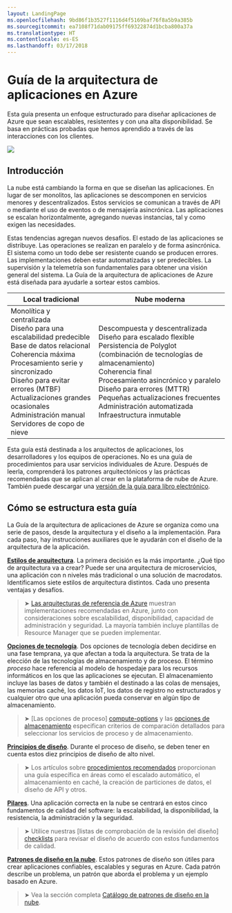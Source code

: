```yaml
---
layout: LandingPage
ms.openlocfilehash: 9bd86f1b3527f1116d4f5169baf76f8a5b9a385b
ms.sourcegitcommit: ea7108f71dab09175ff69322874d1bcba800a37a
ms.translationtype: HT
ms.contentlocale: es-ES
ms.lasthandoff: 03/17/2018
---
```

# <a name="azure-application-architecture-guide"></a>Guía de la arquitectura de aplicaciones en Azure

Esta guía presenta un enfoque estructurado para diseñar aplicaciones de Azure que sean escalables, resistentes y con una alta disponibilidad. Se basa en prácticas probadas que hemos aprendido a través de las interacciones con los clientes.

<img src="./images/guide-steps.svg" style="max-width:800px;"/>

## <a name="introduction"></a>Introducción

La nube está cambiando la forma en que se diseñan las aplicaciones. En lugar de ser monolitos, las aplicaciones se descomponen en servicios menores y descentralizados. Estos servicios se comunican a través de API o mediante el uso de eventos o de mensajería asincrónica. Las aplicaciones se escalan horizontalmente, agregando nuevas instancias, tal y como exigen las necesidades. 

Estas tendencias agregan nuevos desafíos. El estado de las aplicaciones se distribuye. Las operaciones se realizan en paralelo y de forma asincrónica. El sistema como un todo debe ser resistente cuando se producen errores. Las implementaciones deben estar automatizadas y ser predecibles. La supervisión y la telemetría son fundamentales para obtener una visión general del sistema. La Guía de la arquitectura de aplicaciones de Azure está diseñada para ayudarle a sortear estos cambios. 

<table>
<thead>
    <tr><th>Local tradicional</th><th>Nube moderna</th></tr>
</thead>
<tbody>
<tr><td>Monolítica y centralizada<br/>
Diseño para una escalabilidad predecible<br/>
Base de datos relacional<br/>
Coherencia máxima<br/>
Procesamiento serie y sincronizado<br/>
Diseño para evitar errores (MTBF)<br/>
Actualizaciones grandes ocasionales<br/>
Administración manual<br/>
Servidores de copo de nieve</td>
<td>
Descompuesta y descentralizada<br/>
Diseño para escalado flexible<br/>
Persistencia de Polyglot (combinación de tecnologías de almacenamiento)<br/>
Coherencia final<br/>
Procesamiento asincrónico y paralelo<br/>
Diseño para errores (MTTR)<br/>
Pequeñas actualizaciones frecuentes<br/>
Administración automatizada<br/>
Infraestructura inmutable<br/>
</td>
</tbody>
</table>

Esta guía está destinada a los arquitectos de aplicaciones, los desarrolladores y los equipos de operaciones. No es una guía de procedimientos para usar servicios individuales de Azure. Después de leerla, comprenderá los patrones arquitectónicos y las prácticas recomendadas que se aplican al crear en la plataforma de nube de Azure. También puede descargar una [versión de la guía para libro electrónico][ebook].

## <a name="how-this-guide-is-structured"></a>Cómo se estructura esta guía

La Guía de la arquitectura de aplicaciones de Azure se organiza como una serie de pasos, desde la arquitectura y el diseño a la implementación. Para cada paso, hay instrucciones auxiliares que le ayudarán con el diseño de la arquitectura de la aplicación.

**[Estilos de arquitectura][arch-styles]**. La primera decisión es la más importante. ¿Qué tipo de arquitectura va a crear? Puede ser una arquitectura de microservicios, una aplicación con n niveles más tradicional o una solución de macrodatos. Identificamos siete estilos de arquitectura distintos. Cada uno presenta ventajas y desafíos.

> &#10148; [Las arquitecturas de referencia de Azure][ref-archs] muestran implementaciones recomendadas en Azure, junto con consideraciones sobre escalabilidad, disponibilidad, capacidad de administración y seguridad. La mayoría también incluye plantillas de Resource Manager que se pueden implementar.

**[Opciones de tecnología][technology-choices]**. Dos opciones de tecnología deben decidirse en una fase temprana, ya que afectan a toda la arquitectura. Se trata de la elección de las tecnologías de almacenamiento y de proceso. El término *proceso* hace referencia al modelo de hospedaje para los recursos informáticos en los que las aplicaciones se ejecutan. El almacenamiento incluye las bases de datos y también el destinado a las colas de mensajes, las memorias caché, los datos IoT, los datos de registro no estructurados y cualquier otro que una aplicación pueda conservar en algún tipo de almacenamiento. 

> &#10148; [Las opciones de proceso] [ compute-options] y las [opciones de almacenamiento][storage-options] especifican criterios de comparación detallados para seleccionar los servicios de proceso y de almacenamiento.

**[Principios de diseño][design-principles]**. Durante el proceso de diseño, se deben tener en cuenta estos diez principios de diseño de alto nivel. 

> &#10148; Los artículos sobre [procedimientos recomendados][best-practices] proporcionan una guía específica en áreas como el escalado automático, el almacenamiento en caché, la creación de particiones de datos, el diseño de API y otros.   

**[Pilares][pillars]**. Una aplicación correcta en la nube se centrará en estos cinco fundamentos de calidad del software: la escalabilidad, la disponibilidad, la resistencia, la administración y la seguridad. 

> &#10148; Utilice nuestras [listas de comprobación de la revisión del diseño] [checklists] para revisar el diseño de acuerdo con estos fundamentos de calidad. 

**[Patrones de diseño en la nube][patterns]**. Estos patrones de diseño son útiles para crear aplicaciones confiables, escalables y seguras en Azure. Cada patrón describe un problema, un patrón que aborda el problema y un ejemplo basado en Azure.

> &#10148; Vea la sección completa [Catálogo de patrones de diseño en la nube](../patterns/index.md).


[arch-styles]: ./architecture-styles/index.md
[best-practices]: ../best-practices/index.md
[checklists]: ../checklist/index.md
[compute-options]: ./technology-choices/compute-comparison.md
[design-principles]: ./design-principles/index.md
[ebook]: https://azure.microsoft.com/campaigns/cloud-application-architecture-guide/
[patterns]: ../patterns/index.md?toc=/azure/architecture/guide/toc.json
[pillars]: ./pillars.md
[ref-archs]: ../reference-architectures/index.md
[storage-options]: ./technology-choices/data-store-comparison.md
[technology-choices]: ./technology-choices/index.md

